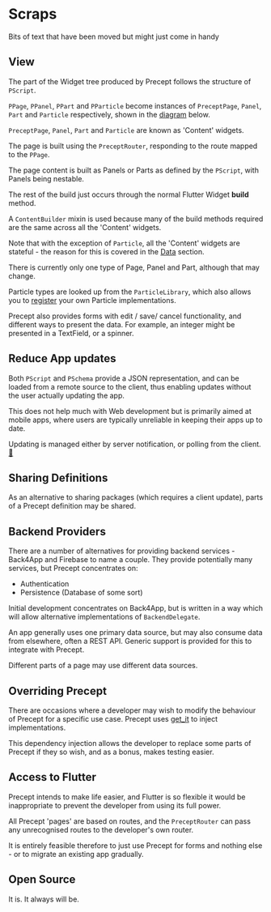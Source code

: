 # Scraps

Bits of text that have been moved but might just come in handy




## View

The part of the Widget tree produced by Precept follows the structure of `PScript`.
  
`PPage`, `PPanel`, `PPart` and `PParticle` become instances of `PreceptPage`, `Panel`, `Part` and `Particle` respectively, shown in the [diagram](#diagram) below.

`PreceptPage`, `Panel`, `Part` and `Particle` are known as 'Content' widgets.

The page is built using the `PreceptRouter`, responding to the route mapped to the `PPage`.

The page content is built as Panels or Parts as defined by the `PScript`, with Panels being nestable.

The rest of the build just occurs through the normal Flutter Widget **build** method.

A `ContentBuilder` mixin is used because many of the build methods required are the same across all the 'Content' widgets.

Note that with the exception of `Particle`, all the 'Content' widgets are stateful - the reason for this is covered in the [Data](#data) section.

There is currently only one type of Page, Panel and Part, although that may change.

Particle types are looked up from the `ParticleLibrary`, which also allows you to [register](./libraries.md#registering-with-a-library) your own Particle implementations.

Precept also provides forms with edit / save/ cancel functionality, and different ways to present the data.  For example, an integer might be presented in a TextField, or a spinner.
## Reduce App updates

Both `PScript` and `PSchema` provide a JSON representation, and can be loaded from a remote source to the client, thus enabling updates without the user actually updating the app.

This does not help much with Web development but is primarily aimed at mobile apps, where users are typically unreliable in keeping their apps up to date.

Updating is managed either by server notification, or polling from the client. [:thinking:](https://gitlab.com/precept1/precept-client/-/issues/10)

  

## Sharing Definitions

As an alternative to sharing packages (which requires a client update), parts of a Precept definition may be shared. 


## Backend Providers

There are a number of alternatives for providing backend services - Back4App and Firebase to name a couple.  They provide potentially many services, but Precept concentrates on:

- Authentication
- Persistence (Database of some sort)

Initial development concentrates on Back4App, but is written in a way which will allow alternative implementations of `BackendDelegate`.

An app generally uses one primary data source, but may also consume data from elsewhere, often a REST API.  Generic support is provided for this to integrate with Precept.

Different parts of a page may use different data sources.

## Overriding Precept

There are occasions where a developer may wish to modify the behaviour of Precept for a specific use case.  Precept uses [get_it](https://pub.dev/packages/get_it) to inject implementations.

This dependency injection allows the developer to replace some parts of Precept if they so wish, and as a bonus, makes testing easier. 

## Access to Flutter

Precept intends to make life easier, and Flutter is so flexible it would be inappropriate to prevent the developer from using its full power.

All Precept 'pages' are based on routes, and the `PreceptRouter` can pass any unrecognised routes to the developer's own router.

It is entirely feasible therefore to just use Precept for forms and nothing else - or to migrate an existing app gradually.  

## Open Source

It is.  It always will be.


